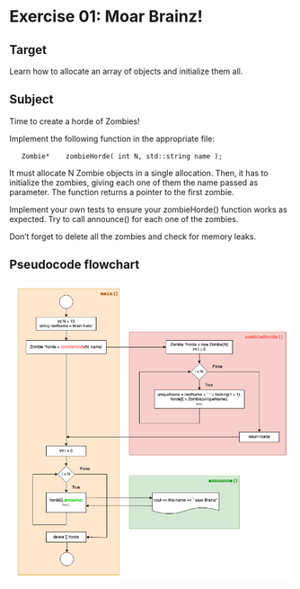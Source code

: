<h1>Exercise 01: Moar Brainz!</h1>

<h2>Target</h2>
<p>Learn how to allocate an array of objects and initialize them all.</p>

<h2>Subject</h2>
<p>Time to create a horde of Zombies!</p>
<p>Implement the following function in the appropriate file:</p>
<pre><code>   Zombie*    zombieHorde( int N, std::string name );</pre></code>
<p>It must allocate N Zombie objects in a single allocation. Then, it has to initialize the zombies, giving each one of them the name passed as parameter. The function returns a pointer to the first zombie.</p>
<p>Implement your own tests to ensure your zombieHorde() function works as expected. Try to call announce() for each one of the zombies.</p>
<p>Don’t forget to delete all the zombies and check for memory leaks.</p>

<h2>Pseudocode flowchart</h2>
<p align="center">
	<img src="assets/cpp01_ex01.png" />
</p>